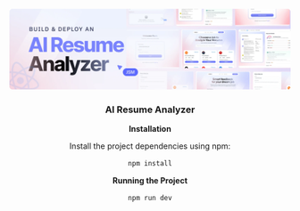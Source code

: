 <div align="center">
  <br />
    <a href="https://www.youtube.com/watch?v=iYOz165wGkQ" target="_blank">
      <img src="public/readme/hero.webp" alt="Project Banner">
    </a>
  <br />

  <h3 align="center">AI Resume Analyzer</h3>


**Installation**

Install the project dependencies using npm:

```bash
npm install
```

**Running the Project**

```bash
npm run dev
```

